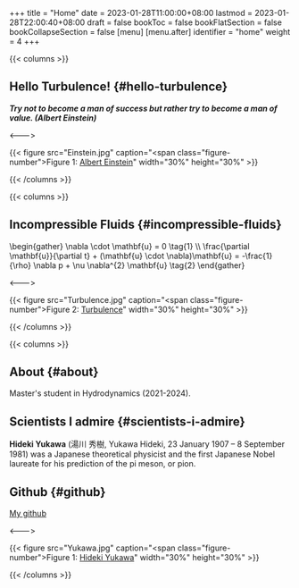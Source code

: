 +++
title = "Home"
date = 2023-01-28T11:00:00+08:00
lastmod = 2023-01-28T22:00:40+08:00
draft = false
bookToc = false
bookFlatSection = false
bookCollapseSection = false
[menu]
  [menu.after]
    identifier = "home"
    weight = 4
+++

{{< columns >}}


## Hello Turbulence! {#hello-turbulence}

**_Try not to become a man of success but rather try to become a man of value. (Albert Einstein)_**

<--->

{{< figure src="Einstein.jpg" caption="<span class=\"figure-number\">Figure 1: </span>[Albert Einstein](https://en.wikipedia.org/wiki/Albert_Einstein)" width="30%" height="30%" >}}

{{< /columns >}}

{{< columns >}}


## Incompressible Fluids {#incompressible-fluids}

\begin{gather}
\nabla \cdot \mathbf{u} = 0 \tag{1} \\\\
\frac{\partial \mathbf{u}}{\partial t} + (\mathbf{u} \cdot \nabla)\mathbf{u} =
-\frac{1}{\rho} \nabla p + \nu \nabla^{2} \mathbf{u} \tag{2}
\end{gather}

<--->

{{< figure src="Turbulence.jpg" caption="<span class=\"figure-number\">Figure 2: </span>[Turbulence](https://en.wikipedia.org/wiki/Turbulence)" width="30%" height="30%" >}}

{{< /columns >}}

{{< columns >}}


## About {#about}

Master's student in Hydrodynamics (2021-2024).


## Scientists I admire {#scientists-i-admire}

**Hideki Yukawa** (湯川 秀樹, Yukawa Hideki, 23 January 1907 – 8 September 1981) was a Japanese theoretical physicist and the first Japanese Nobel laureate for his prediction of the pi meson, or pion.


## Github {#github}

[My github](https://github.com/TurbulenceChaos)

<--->

{{< figure src="Yukawa.jpg" caption="<span class=\"figure-number\">Figure 1: </span>[Hideki Yukawa](https://en.wikipedia.org/wiki/Hideki_Yukawa)" width="30%" height="30%" >}}

{{< /columns >}}
